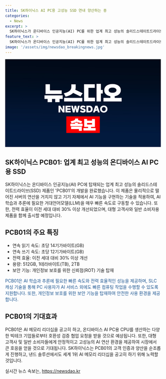 ```yaml
---
title: SK하이닉스 AI PC용 고성능 SSD 연내 양산하는 중
categories:
  - News
excerpt: >
  SK하이닉스가 온디바이스 인공지능(AI) PC를 위한 업계 최고 성능의 솔리드스테이트드라이브(SSD) 제품 PCB01을 개발 완료했다고 발표했다. PCB01은 초당 14GB의 연속 읽기와 12GB의 쓰기 속도로 업계 최고 성능을 자랑하며, 대규모 AI 연산 작업을 위한 안정성과 전력 효율을 높일 것으로 기대된다. 또한 개인정보 보호를 위한 보안 기능과 512GB, 1TB, 2TB 등 3가지 용량으로 출시될 예정이다. SK하이닉스는 PCB01에 대한 글로벌 PC 고객사와의 인증 작업을 진행 중이며, 연내 양산 및 출시할 계획이라고 밝혔다.
feature_text: >
  SK하이닉스가 온디바이스 인공지능(AI) PC를 위한 업계 최고 성능의 솔리드스테이트드라이브(SSD) 제품 PCB01을 개발 완료했다고 발표했다. PCB01은 초당 14GB의 연속 읽기와 12GB의 쓰기 속도로 업계 최고 성능을 자랑하며, 대규모 AI 연산 작업을 위한 안정성과 전력 효율을 높일 것으로 기대된다. 또한 개인정보 보호를 위한 보안 기능과 512GB, 1TB, 2TB 등 3가지 용량으로 출시될 예정이다. SK하이닉스는 PCB01에 대한 글로벌 PC 고객사와의 인증 작업을 진행 중이며, 연내 양산 및 출시할 계획이라고 밝혔다.
image: '/assets/img/newsdao_breakingnews.jpg'
---
```


<p><img src="/assets/img/newsdao_breakingnews.jpg" alt="koreaapp 속보" /></p>

<h2 data-ke-size="size26">SK하이닉스 PCB01: 업계 최고 성능의 온디바이스 AI PC용 SSD</h2>

<p>SK하이닉스는 온디바이스 인공지능(AI) PC에 탑재되는 업계 최고 성능의 솔리드스테이트드라이브(SSD) 제품인 'PCB01'의 개발을 완료했습니다. 이 제품은 물리적으로 떨어진 서버의 연산을 거치지 않고 기기 자체에서 AI 기능을 구현하는 기술을 적용하여, AI 학습과 추론에 필요한 거대언어모델(LLM)을 매우 빠른 속도로 구동할 수 있습니다. 또한, 전력 효율이 이전 세대 대비 30% 이상 개선되었으며, 대형 고객사와 일반 소비자용 제품을 함께 출시할 예정입니다.</p>

<p data-ke-size="size16"></p>

<h2 data-ke-size="size24">PCB01의 주요 특징</h2>

<ul>
  <li>연속 읽기 속도: 초당 14기가바이트(GB)</li>
  <li>연속 쓰기 속도: 초당 12기가바이트(GB)</li>
  <li>전력 효율: 이전 세대 대비 30% 이상 개선</li>
  <li>용량: 512GB, 1테라바이트(TB), 2TB</li>
  <li>보안 기능: 개인정보 보호를 위한 신뢰점(ROT) 기술 탑재</li>
</ul>

<p><span style="color: #1a5490;">PCB01은 AI 학습과 추론에 필요한 빠른 속도와 전력 효율적인 성능을 제공하며, SLC 캐싱 기술을 통해 PC 사용자가 AI 서비스 외에도 빠른 컴퓨팅 작업을 수행할 수 있도록 지원합니다. 또한, 개인정보 보호를 위한 보안 기능을 탑재하여 안전한 사용 환경을 제공합니다.</span></p>

<p data-ke-size="size16"></p>

<h2 data-ke-size="size24">PCB01의 기대효과</h2>

<p>PCB01은 AI 메모리 리더십을 공고히 하고, 온디바이스 AI PC용 CPU를 생산하는 다양한 빅테크 기업들로부터 호환성 검증 협업 요청을 받을 것으로 예상됩니다. 또한, 대형 고객사 및 일반 소비자들에게 안정적이고 고성능의 AI 연산 환경을 제공하여 시장에서 큰 호응을 얻을 것으로 기대됩니다. SK하이닉스는 PCB01의 고객 인증과 양산을 순조롭게 진행하고, 낸드 솔루션에서도 세계 1위 AI 메모리 리더십을 공고히 하기 위해 노력할 것입니다.</p>
실시간 뉴스 속보는, <a href="https://newsdao.kr" rel="dofollow">https://newsdao.kr</a>


